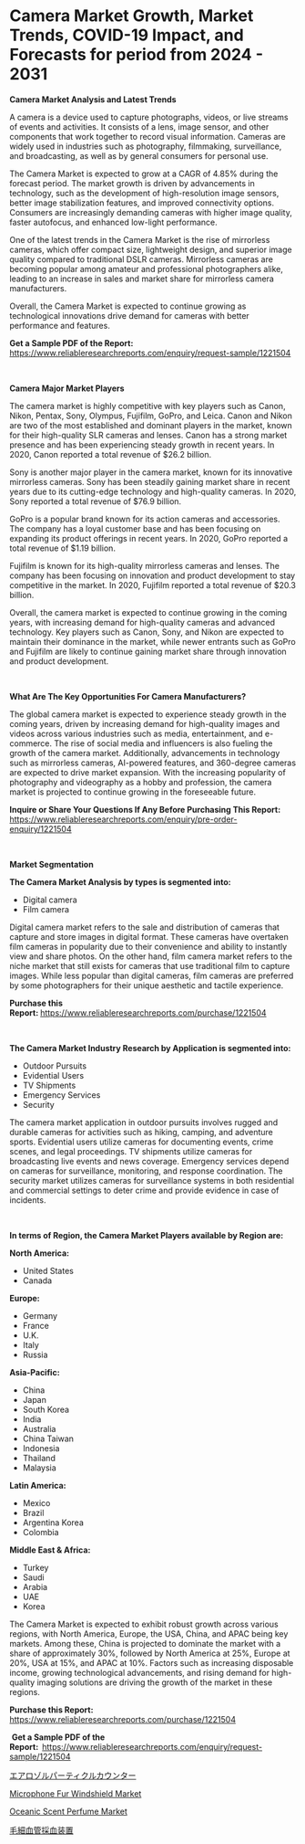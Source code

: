 <p><h1>Camera Market Growth, Market Trends, COVID-19 Impact, and Forecasts for period from 2024 - 2031</h1></p><p><strong>Camera Market Analysis and Latest Trends</strong></p>
<p><p>A camera is a device used to capture photographs, videos, or live streams of events and activities. It consists of a lens, image sensor, and other components that work together to record visual information. Cameras are widely used in industries such as photography, filmmaking, surveillance, and broadcasting, as well as by general consumers for personal use.</p><p>The Camera Market is expected to grow at a CAGR of 4.85% during the forecast period. The market growth is driven by advancements in technology, such as the development of high-resolution image sensors, better image stabilization features, and improved connectivity options. Consumers are increasingly demanding cameras with higher image quality, faster autofocus, and enhanced low-light performance.</p><p>One of the latest trends in the Camera Market is the rise of mirrorless cameras, which offer compact size, lightweight design, and superior image quality compared to traditional DSLR cameras. Mirrorless cameras are becoming popular among amateur and professional photographers alike, leading to an increase in sales and market share for mirrorless camera manufacturers.</p><p>Overall, the Camera Market is expected to continue growing as technological innovations drive demand for cameras with better performance and features.</p></p>
<p><strong>Get a Sample PDF of the Report:&nbsp;</strong> <a href="https://www.reliableresearchreports.com/enquiry/request-sample/1221504">https://www.reliableresearchreports.com/enquiry/request-sample/1221504</a></p>
<p>&nbsp;</p>
<p><strong>Camera Major Market Players</strong></p>
<p><p>The camera market is highly competitive with key players such as Canon, Nikon, Pentax, Sony, Olympus, Fujifilm, GoPro, and Leica. Canon and Nikon are two of the most established and dominant players in the market, known for their high-quality SLR cameras and lenses. Canon has a strong market presence and has been experiencing steady growth in recent years. In 2020, Canon reported a total revenue of $26.2 billion.</p><p>Sony is another major player in the camera market, known for its innovative mirrorless cameras. Sony has been steadily gaining market share in recent years due to its cutting-edge technology and high-quality cameras. In 2020, Sony reported a total revenue of $76.9 billion.</p><p>GoPro is a popular brand known for its action cameras and accessories. The company has a loyal customer base and has been focusing on expanding its product offerings in recent years. In 2020, GoPro reported a total revenue of $1.19 billion.</p><p>Fujifilm is known for its high-quality mirrorless cameras and lenses. The company has been focusing on innovation and product development to stay competitive in the market. In 2020, Fujifilm reported a total revenue of $20.3 billion.</p><p>Overall, the camera market is expected to continue growing in the coming years, with increasing demand for high-quality cameras and advanced technology. Key players such as Canon, Sony, and Nikon are expected to maintain their dominance in the market, while newer entrants such as GoPro and Fujifilm are likely to continue gaining market share through innovation and product development.</p></p>
<p>&nbsp;</p>
<p><strong>What Are The Key Opportunities For Camera Manufacturers?</strong></p>
<p><p>The global camera market is expected to experience steady growth in the coming years, driven by increasing demand for high-quality images and videos across various industries such as media, entertainment, and e-commerce. The rise of social media and influencers is also fueling the growth of the camera market. Additionally, advancements in technology such as mirrorless cameras, AI-powered features, and 360-degree cameras are expected to drive market expansion. With the increasing popularity of photography and videography as a hobby and profession, the camera market is projected to continue growing in the foreseeable future.</p></p>
<p><strong>Inquire or Share Your Questions If Any Before Purchasing This Report:</strong> <a href="https://www.reliableresearchreports.com/enquiry/pre-order-enquiry/1221504">https://www.reliableresearchreports.com/enquiry/pre-order-enquiry/1221504</a></p>
<p>&nbsp;</p>
<p><strong>Market Segmentation</strong></p>
<p><strong>The Camera Market Analysis by types is segmented into:</strong></p>
<p><ul><li>Digital camera</li><li>Film camera</li></ul></p>
<p><p>Digital camera market refers to the sale and distribution of cameras that capture and store images in digital format. These cameras have overtaken film cameras in popularity due to their convenience and ability to instantly view and share photos. On the other hand, film camera market refers to the niche market that still exists for cameras that use traditional film to capture images. While less popular than digital cameras, film cameras are preferred by some photographers for their unique aesthetic and tactile experience.</p></p>
<p><strong>Purchase this Report:&nbsp;</strong><a href="https://www.reliableresearchreports.com/purchase/1221504">https://www.reliableresearchreports.com/purchase/1221504</a></p>
<p>&nbsp;</p>
<p><strong>The Camera Market Industry Research by Application is segmented into:</strong></p>
<p><ul><li>Outdoor Pursuits</li><li>Evidential Users</li><li>TV Shipments</li><li>Emergency Services</li><li>Security</li></ul></p>
<p><p>The camera market application in outdoor pursuits involves rugged and durable cameras for activities such as hiking, camping, and adventure sports. Evidential users utilize cameras for documenting events, crime scenes, and legal proceedings. TV shipments utilize cameras for broadcasting live events and news coverage. Emergency services depend on cameras for surveillance, monitoring, and response coordination. The security market utilizes cameras for surveillance systems in both residential and commercial settings to deter crime and provide evidence in case of incidents.</p></p>
<p>&nbsp;</p>
<p><strong>In terms of Region, the Camera Market Players available by Region are:</strong></p>
<p>
    <p> <strong> North America: </strong>
        <ul>
            <li>United States</li>
            <li>Canada</li>
        </ul>
        </p> 
    <p> <strong> Europe: </strong>
        <ul>
            <li>Germany</li>
            <li>France</li>
            <li>U.K.</li>
            <li>Italy</li>
            <li>Russia</li>
        </ul>
        </p> 
    <p> <strong> Asia-Pacific: </strong>
        <ul>
            <li>China</li>
            <li>Japan</li>
            <li>South Korea</li>
            <li>India</li>
            <li>Australia</li>
            <li>China Taiwan</li>
            <li>Indonesia</li>
            <li>Thailand</li>
            <li>Malaysia</li>
        </ul>
        </p> 
    <p> <strong> Latin America: </strong>
        <ul>
            <li>Mexico</li>
            <li>Brazil</li>
            <li>Argentina Korea</li>
            <li>Colombia</li>
        </ul>
        </p> 
    <p> <strong> Middle East & Africa: </strong>
        <ul>
            <li>Turkey</li>
            <li>Saudi</li>
            <li>Arabia</li>
            <li>UAE</li>
            <li>Korea</li>
        </ul>
    </p>
    </p>
<p><p>The Camera Market is expected to exhibit robust growth across various regions, with North America, Europe, the USA, China, and APAC being key markets. Among these, China is projected to dominate the market with a share of approximately 30%, followed by North America at 25%, Europe at 20%, USA at 15%, and APAC at 10%. Factors such as increasing disposable income, growing technological advancements, and rising demand for high-quality imaging solutions are driving the growth of the market in these regions.</p></p>
<p><strong>Purchase this Report: </strong><a href="https://www.reliableresearchreports.com/purchase/1221504">https://www.reliableresearchreports.com/purchase/1221504</a></p>
<p>&nbsp;<strong>Get a Sample PDF of the Report:&nbsp;&nbsp;</strong><a href="https://www.reliableresearchreports.com/enquiry/request-sample/1221504">https://www.reliableresearchreports.com/enquiry/request-sample/1221504</a></p>
<p><strong></strong></p>
<p><p><a href="https://github.com/avwofrml53535/Market-Research-Report-List-1/blob/main/36440008114.md">エアロゾルパーティクルカウンター</a></p><p><a href="https://github.com/santosh758595/Market-Research-Report-List-3/blob/main/microphone-fur-windshield-market.md">Microphone Fur Windshield Market</a></p><p><a href="https://github.com/mbisetmhermsr/Market-Research-Report-List-1/blob/main/oceanic-scent-perfume-market.md">Oceanic Scent Perfume Market</a></p><p><a href="https://github.com/RodHoppe07/Market-Research-Report-List-1/blob/main/14005298113.md">毛細血管採血装置</a></p></p>